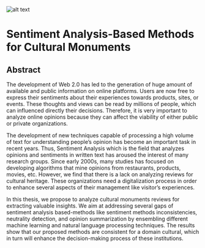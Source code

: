 

![alt text](https://github.com/anavaldi/phd/blob/master/cover3.png "Cover")


# Sentiment Analysis-Based Methods for Cultural Monuments

## Abstract

The development of Web 2.0 has led to the generation of huge amount of available and public information on online platforms. Users are now free to express their sentiments about their experiences towards products, sites, or events. These thoughts and views can be read by millions of people, which can influenced directly their decisions. Therefore, it is very important to analyze online opinions because they can affect the viability of either public or private organizations.

The development of new techniques capable of processing a high volume of text for understanding people’s opinion has become an important task in recent years. Thus, Sentiment Analysis which is the field that analyzes opinions and sentiments in written text has aroused the interest of many research groups. Since early 2000s, many studies has focused on developing algorithms that mine opinions from restaurants, products, movies, etc. However, we find that there is a lack on analyzing reviews for cultural heritage. These organizations need a digitalization process in order to enhance several aspects of their management like visitor’s experiences.

In this thesis, we propose to analyze cultural monuments reviews for extracting valuable insights. We aim at addressing several gaps of sentiment analysis based-methods like sentiment methods inconsistencies, neutrality detection, and opinion summarization by ensembling different machine learning and natural language processing techniques. The results show that our proposed methods are consistent for a domain cultural, which in turn will enhance the decision-making process of these institutions.


